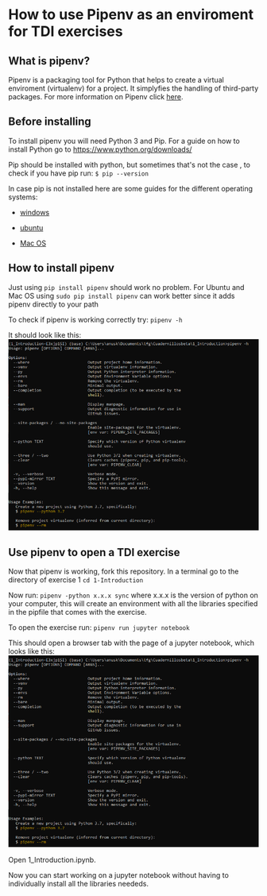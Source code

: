 # How to use Pipenv as an enviroment for TDI exercises

## What is pipenv?

Pipenv is a packaging tool for Python that helps to create a virtual enviroment (virtualenv) for a project. It simplyfies the handling of third-party packages.
For more information on Pipenv click [here](https://realpython.com/pipenv-guide/#:~:text=Pipenv%20is%20a%20packaging%20tool,a%20single%20command%20line%20tool=).

## Before installing

To install pipenv you will need Python 3 and Pip.
For a guide on how to install Python go to https://www.python.org/downloads/

Pip should be installed with python, but sometimes that's not the case , to check if you have pip run:
`$ pip --version`

In case pip is not installed here are some guides for the different operating systems:

* [windows](https://phoenixnap.com/kb/install-pip-windows)

* [ubuntu](https://linuxize.com/post/how-to-install-pip-on-ubuntu-20.04/)

* [Mac OS](https://sourabhbajaj.com/mac-setup/Python/pip.html)

## How to install pipenv

Just using
`pip install pipenv` should work no problem.
For Ubuntu and Mac OS using
`sudo pip install pipenv` can work better since it adds pipenv directly to your path

To check if pipenv is working correctly try:
`pipenv -h`

It should look like this:
![](Captura1.PNG)

## Use pipenv to open a TDI exercise

Now that pipenv is working, fork this repository.
In a terminal go to the directory of exercise 1
`cd 1-Introduction`

Now run:
`pipenv -python x.x.x sync` where x.x.x is the version of python on your computer, this will create an environment with all the libraries specified in the pipfile that comes with the exercise.

To open the exercise run:
`pipenv run jupyter notebook`

This should open a browser tab with the page of a jupyter notebook, which looks like this:
![](Captura1.PNG)

Open 1_Introduction.ipynb.

Now you can start working on a jupyter notebook without having to individually install all the libraries neededs.
